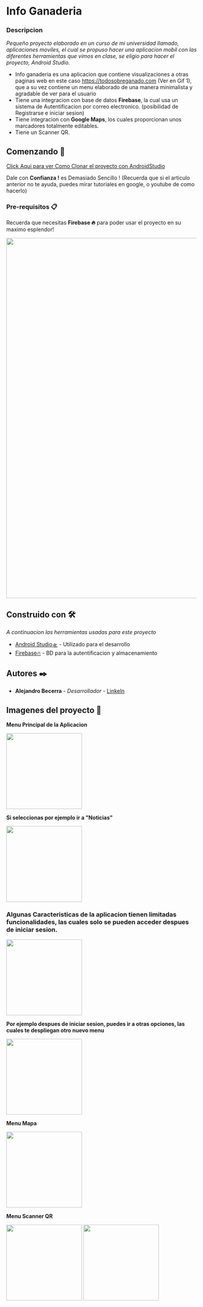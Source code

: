 # Info Ganaderia
### Descripcion
_Pequeño proyecto elaborado en un curso de mi universidad llamado, aplicaciones moviles, el cual se propuso hacer una aplicacion mobil con las diferentes herramientas que vimos en clase, se eligio para hacer el proyecto, Android Studio._

* Info ganaderia es una aplicacion que contiene visualizaciones a otras paginas web en este caso https://todosobreganado.com (Ver en Gif 1), que a su vez contiene un menu elaborado de una manera minimalista y agradable de ver para el usuario
* Tiene una integracion con base de datos **Firebase**, la cual usa un sistema de Autentificacion por correo electronico. (posibilidad de Registrarse e iniciar sesion)
* Tiene integracion con **Google Maps**, los cuales proporcionan unos marcadores totalmente editables.
* Tiene un Scanner QR.

## Comenzando 🚀

[Click Aqui para ver Como Clonar el proyecto con AndroidStudio](https://desarrolloweb.com/articulos/importar-proyecto-desde-github-hacia-android-studio.html) 

Dale con **Confianza !** es Demasiado Sencillo ! (Recuerda que si el articulo anterior no te ayuda, puedes mirar tutoriales en google, o youtube de como hacerlo)

### Pre-requisitos 📋

Recuerda que necesitas **Firebase 🔥** para poder usar el proyecto en su maximo esplendor!

<img src="ImagenesGitReadme/screenshot_44.png" width="950">

## Construido con 🛠️

_A continuacion las herramientas usadas para este proyecto_

* [Android Studio🛸](https://developer.android.com/studio) - Utilizado para el desarrollo
* [Firebase🔥](https://firebase.google.com) - BD para la autentificacion y almacenamiento

## Autores ✒️

* **Alejandro Becerra** - *Desarrollador* - [Linkeln](https://www.linkedin.com/in/alejandro-becerra-barco-/)

## Imagenes del proyecto 👀

**Menu Principal de la Aplicacion**

<img src="ImagenesGitReadme/Screenshot_2020-11-03-13-15-57-063_com.example.proyectodispositivos.jpg" width="200">

**Si seleccionas por ejemplo ir a "Noticias"**

<img src="ImagenesGitReadme/Screenshot_2020-11-03-13-16-24-696_com.android.browser.jpg" width="200">

### Algunas Caracteristicas de la aplicacion tienen limitadas funcionalidades, las cuales solo se pueden acceder despues de iniciar sesion.

<img src="ImagenesGitReadme/Screenshot_2020-11-03-13-16-38-136_com.example.proyectodispositivos%20(1).jpg" width="200">

**Por ejemplo despues de iniciar sesion, puedes ir a otras opciones, las cuales te despliegan otro nuevo menu**

<img src="ImagenesGitReadme/Screenshot_2020-11-03-13-17-42-050_com.example.proyectodispositivos.jpg" width="200">

**Menu Mapa**

<img src="ImagenesGitReadme/Screenshot_2020-11-03-13-18-07-665_com.example.proyectodispositivos.jpg" width="200">

**Menu Scanner QR**

<img src="ImagenesGitReadme/Screenshot_2020-11-03-13-19-10-849_com.example.proyectodispositivos.jpg" width="200">

<img src="ImagenesGitReadme/Screenshot_2020-11-03-13-18-54-517_com.example.proyectodispositivos.jpg" width="200">
